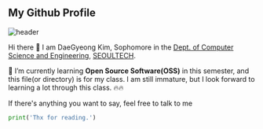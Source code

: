 **<h2>My Github Profile</h2>**

![header](https://capsule-render.vercel.app/api?type=waving&color=auto&height=200&section=header&text=DaeGyeong%20Kim&fontSize=32)

Hi there :clap: I am DaeGyeong Kim, Sophomore in the [Dept. of Computer Science and Engineering](https://computer.seoultech.ac.kr/), [SEOULTECH](https://en.seoultech.ac.kr/).

:book: I’m currently learning **Open Source Software(OSS)** in this semester, and this file(or directory) is for my class. 
I am still immature, but I look forward to learning a lot through this class. :fire::fire:

If there's anything you want to say, feel free to talk to me

```Python
print('Thx for reading.')
```

 